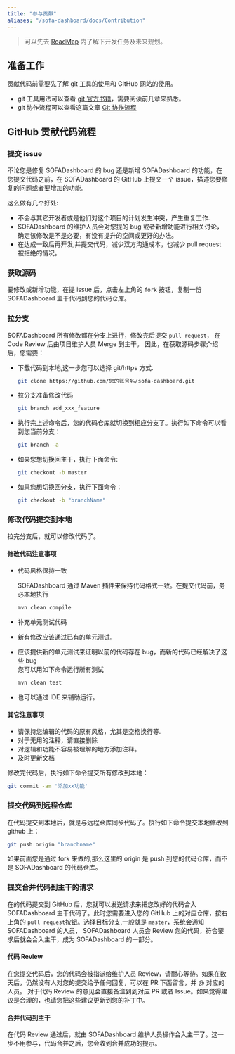 ```yaml
---
title: "参与贡献"
aliases: "/sofa-dashboard/docs/Contribution"
---
```


> 可以先去 [RoadMap](../roadmap) 内了解下开发任务及未来规划。

## 准备工作

贡献代码前需要先了解 git 工具的使用和 GitHub 网站的使用。

* git 工具用法可以查看 [git 官方书籍](http://git-scm.com/book/zh/v1)，需要阅读前几章来熟悉。
* git 协作流程可以查看这篇文章 [Git 协作流程](http://www.ruanyifeng.com/blog/2015/12/git-workflow.html)

## GitHub 贡献代码流程

### 提交 issue

不论您是修复 SOFADashboard 的 bug 还是新增 SOFADashboard 的功能，在您提交代码之前，在 SOFADashboard 的 GitHub 上提交一个 issue，描述您要修复的问题或者要增加的功能。

这么做有几个好处:

* 不会与其它开发者或是他们对这个项目的计划发生冲突，产生重复工作.
* SOFADashboard 的维护人员会对您提的 bug 或者新增功能进行相关讨论，确定该修改是不是必要，有没有提升的空间或更好的办法。
* 在达成一致后再开发,并提交代码，减少双方沟通成本，也减少 pull request 被拒绝的情况。

### 获取源码

要修改或新增功能，在提 issue 后，点击左上角的 `fork` 按钮，复制一份 SOFADashboard 主干代码到您的代码仓库。

### 拉分支

SOFADashboard 所有修改都在分支上进行，修改完后提交 `pull request`， 在 Code Review 后由项目维护人员 Merge 到主干。
因此，在获取源码步骤介绍后，您需要：

* 下载代码到本地,这一步您可以选择 git/https 方式.

    ```bash
    git clone https://github.com/您的账号名/sofa-dashboard.git
    ```

* 拉分支准备修改代码

    ```bash
    git branch add_xxx_feature
    ```

* 执行完上述命令后，您的代码仓库就切换到相应分支了。执行如下命令可以看到您当前分支：

    ```bash
    git branch -a
    ```

* 如果您想切换回主干，执行下面命令:

    ```bash
    git checkout -b master
    ```

* 如果您想切换回分支，执行下面命令：

    ```bash
    git checkout -b "branchName"
    ```

### 修改代码提交到本地

拉完分支后，就可以修改代码了。

#### 修改代码注意事项

* 代码风格保持一致

    SOFADashboard 通过 Maven 插件来保持代码格式一致。在提交代码前，务必本地执行

    ```bash
    mvn clean compile
    ```

* 补充单元测试代码
* 新有修改应该通过已有的单元测试.
* 应该提供新的单元测试来证明以前的代码存在 bug，而新的代码已经解决了这些 bug<br />您可以用如下命令运行所有测试

    ```bash
    mvn clean test
    ```

* 也可以通过 IDE 来辅助运行。

#### 其它注意事项

* 请保持您编辑的代码的原有风格，尤其是空格换行等.
* 对于无用的注释，请直接删除
* 对逻辑和功能不容易被理解的地方添加注释。
* 及时更新文档

修改完代码后，执行如下命令提交所有修改到本地：

```bash
git commit -am '添加xx功能'
```

### 提交代码到远程仓库

在代码提交到本地后，就是与远程仓库同步代码了。执行如下命令提交本地修改到 github 上：

```bash
git push origin "branchname"
```

如果前面您是通过 fork 来做的,那么这里的 origin 是 push 到您的代码仓库，而不是 SOFADashboard 的代码仓库。

### 提交合并代码到主干的请求

在的代码提交到 GitHub 后，您就可以发送请求来把您改好的代码合入 SOFADashboard 主干代码了。此时您需要进入您的 GitHub 上的对应仓库，按右上角的 `pull request`按钮。选择目标分支,一般就是 `master`，系统会通知 SOFADashboard 的人员， SOFADashboard 人员会 Review 您的代码，符合要求后就会合入主干，成为 SOFADashboard 的一部分。

#### 代码 Review

在您提交代码后，您的代码会被指派给维护人员 Review，请耐心等待。如果在数天后，仍然没有人对您的提交给予任何回复，可以在 PR 下面留言，并 @ 对应的人员。
对于代码 Review 的意见会直接备注到到对应 PR 或者 Issue。如果觉得建议是合理的，也请您把这些建议更新到您的补丁中。

#### 合并代码到主干

在代码 Review 通过后，就由 SOFADashboard 维护人员操作合入主干了。这一步不用参与，代码合并之后，您会收到合并成功的提示。
